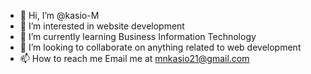 - 👋 Hi, I’m @kasio-M
- 👀 I’m interested in website development 
- 🌱 I’m currently learning Business Information Technology
- 💞️ I’m looking to collaborate on anything related to web development
- 📫 How to reach me Email me at mnkasio21@gmail.com

<!---
kasio-M/kasio-M is a ✨ special ✨ repository because its `README.md` (this file) appears on your GitHub profile.
You can click the Preview link to take a look at your changes.
--->

